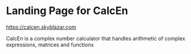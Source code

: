 # Landing Page for **CalcEn**
https://calcen.skyblazar.com

CalcEn is a complex number calculator that handles arithmetic of complex expressions, matrices and functions
